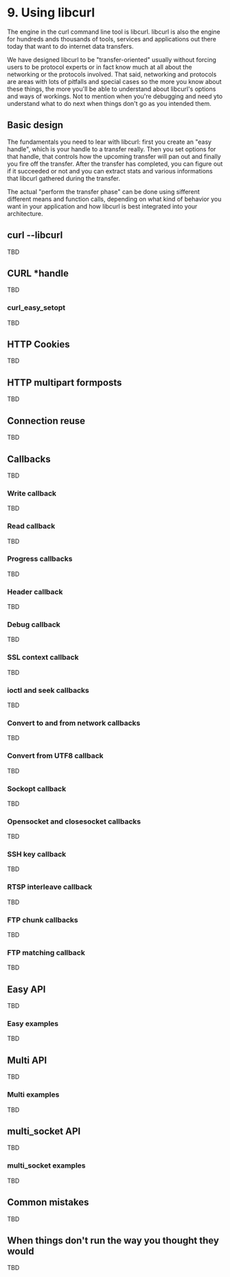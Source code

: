 # 9. Using libcurl

The engine in the curl command line tool is libcurl. libcurl is also the
engine for hundreds ands thousands of tools, services and applications out
there today that want to do internet data transfers.

We have designed libcurl to be "transfer-oriented" usually without forcing
users to be protocol experts or in fact know much at all about the networking
or the protocols involved. That said, networking and protocols are areas with
lots of pitfalls and special cases so the more you know about these things,
the more you'll be able to understand about libcurl's options and ways of
workings. Not to mention when you're debugging and need yto understand what to
do next when things don't go as you intended them.

## Basic design

The fundamentals you need to lear with libcurl: first you create an "easy
handle", which is your handle to a transfer really. Then you set options for
that handle, that controls how the upcoming transfer will pan out and finally
you fire off the transfer. After the transfer has completed, you can figure
out if it succeeded or not and you can extract stats and various informations
that libcurl gathered during the transfer.

The actual "perform the transfer phase" can be done using sifferent different
means and function calls, depending on what kind of behavior you want in your
application and how libcurl is best integrated into your architecture.

## curl --libcurl

TBD

## CURL *handle

TBD

### curl_easy_setopt

TBD

## HTTP Cookies

TBD

## HTTP multipart formposts

TBD

## Connection reuse

TBD

## Callbacks

TBD

### Write callback

TBD

### Read callback

TBD

### Progress callbacks

TBD

### Header callback

TBD

### Debug callback

TBD

### SSL context callback

TBD

### ioctl and seek callbacks

TBD

### Convert to and from network callbacks

TBD

### Convert from UTF8 callback

TBD

### Sockopt callback

TBD

### Opensocket and closesocket callbacks

TBD

### SSH key callback

TBD

### RTSP interleave callback

TBD

### FTP chunk callbacks

TBD

### FTP matching callback

TBD

## Easy API

TBD

### Easy examples

TBD

## Multi API

TBD

### Multi examples

TBD

## multi_socket API

TBD

### multi_socket examples

TBD

## Common mistakes

TBD

## When things don't run the way you thought they would

TBD
